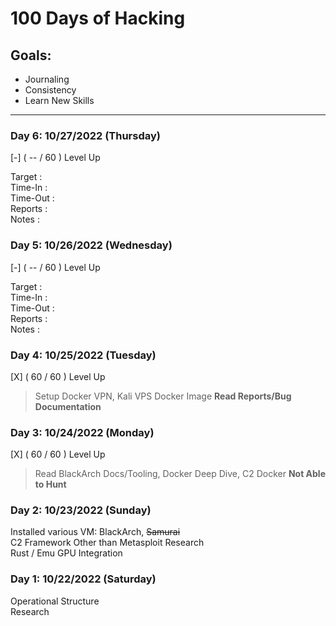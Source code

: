 # 100 Days of Hacking

## Goals:
- Journaling
- Consistency
- Learn New Skills

***

### Day 6: 10/27/2022 (Thursday)
[-] ( -- / 60 ) Level Up
> 
Target      : <br>
Time-In     : <br>
Time-Out    : <br>
Reports     : <br>
Notes       : <br>

### Day 5: 10/26/2022 (Wednesday)
[-] ( -- / 60 ) Level Up
> 
Target      : <br>
Time-In     : <br>
Time-Out    : <br>
Reports     : <br>
Notes       : <br>

### Day 4: 10/25/2022 (Tuesday)
[X] ( 60 / 60 ) Level Up
> Setup Docker VPN, Kali VPS Docker Image
**Read Reports/Bug Documentation**

### Day 3: 10/24/2022 (Monday)
[X] ( 60 / 60 ) Level Up
> Read BlackArch Docs/Tooling, Docker Deep Dive, C2 Docker
**Not Able to Hunt**


### Day 2: 10/23/2022 (Sunday)
Installed various VM: BlackArch, ~~Samurai~~ <br>
C2 Framework Other than Metasploit Research <br>
Rust / Emu GPU Integration

### Day 1: 10/22/2022 (Saturday)
Operational Structure <br>
Research
